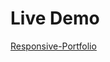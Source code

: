 # Live Demo
[Responsive-Portfolio]([https://raw.githack.com/lirad/html-forms/features/index.html](https://raw.githack.com/Moohameed47/Portfolio/main/index.html)https://raw.githack.com/Moohameed47/Portfolio/main/index.html)
